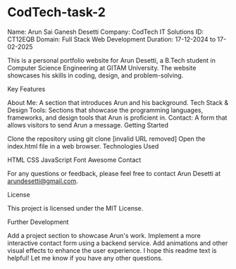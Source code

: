 # CodTech-task-2

Name: Arun Sai Ganesh Desetti 
Company: CodTech IT Solutions 
ID: CT12EQB 
Domain: Full Stack Web Development 
Duration: 17-12-2024 to 17-02-2025

This is a personal portfolio website for Arun Desetti, a B.Tech student in Computer Science Engineering at GITAM University. The website showcases his skills in coding, design, and problem-solving.

Key Features

About Me: A section that introduces Arun and his background.
Tech Stack & Design Tools: Sections that showcase the programming languages, frameworks, and design tools that Arun is proficient in.
Contact: A form that allows visitors to send Arun a message.
Getting Started

Clone the repository using git clone [invalid URL removed]
Open the index.html file in a web browser.
Technologies Used

HTML
CSS
JavaScript
Font Awesome
Contact

For any questions or feedback, please feel free to contact Arun Desetti at arundesetti@gmail.com.

License

This project is licensed under the MIT License.

Further Development

Add a project section to showcase Arun's work.
Implement a more interactive contact form using a backend service.
Add animations and other visual effects to enhance the user experience.
I hope this readme text is helpful! Let me know if you have any other questions.


